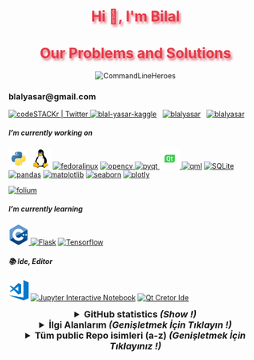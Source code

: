  <h1 align="center" style="color:#e63946;text-shadow: 3px 4px 4px rgba(205, 50, 70, 0.7);">Hi 👋, I'm Bilal</h1>
 <h1 align="center" style="color:#e63946;text-shadow: 3px 4px 4px rgba(205, 50, 70, 0.7);">Our Problems and Solutions</h1>
  <p align="center"
    <a><img src="https://user-images.githubusercontent.com/49458946/114265999-85c4af00-99fc-11eb-9ffa-5338649cbccf.png"         alt="CommandLineHeroes"></a>
  </p>

   <p align="center"
    <img src="https://gpvc.arturio.dev/blalyasar" alt="VIEW"> 
  </p>
 
  
<h3 align="left">  
 blalyasar@gmail.com </h3>
<p align="left">
 <a href="https://twitter.com/blalyasar"> <img  alt="codeSTACKr | Twitter" height="30" width="30px" src="https://cdn.jsdelivr.net/npm/simple-icons@v3/icons/twitter.svg" />
  <a href="https://www.kaggle.com/blalyasar"><img src="https://cdn.jsdelivr.net/npm/simple-icons@3.0.1/icons/kaggle.svg" alt="blal-yasar-kaggle" height="30" width="30"></a>&nbsp;&nbsp;
<a href="https://medium.com/@blalyasar"><img src="https://cdn.jsdelivr.net/npm/simple-icons@3.0.1/icons/medium.svg" alt="blalyasar" height="30" width="30"></a>&nbsp;&nbsp;
<a href="https://blalyasar.blogspot.com/"><img src="https://cdn.jsdelivr.net/npm/simple-icons@3.0.1/icons/blogger.svg" alt="blalyasar" height="30" width="30"></a>&nbsp;&nbsp;

  </p>

##### I’m currently working on 
[//]: # "Python, Linux, Fedora, OpenCv, PyQt, PySide, Qt, QML, SQLite, Pandas, Matplotlib, Seaborn, PLotly"
 <p align="left">
<a href="https://www.python.org/" rel="nofollow"> 
<img alt="python" src="https://raw.githubusercontent.com/github/explore/80688e429a7d4ef2fca1e82350fe8e3517d3494d/topics/python/python.png" width="40" height="40"/></a>
<a href="https://www.linux.org/" rel="nofollow">
<img  alt="linux" src="https://raw.githubusercontent.com/github/explore/80688e429a7d4ef2fca1e82350fe8e3517d3494d/topics/linux/linux.png" width="40" height="40"></a>
<a href="https://getfedora.org/" rel="nofollow">
<img  alt="fedoralinux" src="https://avatars3.githubusercontent.com/u/38725477?s=200&v=4" width="40" height="40" /></a>
 <a href="https://opencv.org/" rel="nofollow">
<img alt="opencv" src="https://avatars1.githubusercontent.com/u/5009934?s=200&v=4"  width="40" height="40"/> </a>
 
 
<a href="https://www.riverbankcomputing.com/software/pyqt/" rel="nofollow">
<img alt="pyqt" src="https://upload.wikimedia.org/wikipedia/commons/thumb/e/e6/Python_and_Qt.svg/160px-Python_and_Qt.svg.png" width="40" height="40"/> </a>
<a href="https://www.qt.io/" rel="nofollow">
<img alt="qt" src="https://raw.githubusercontent.com/github/explore/80688e429a7d4ef2fca1e82350fe8e3517d3494d/topics/qt/qt.png" width="40" height="40"/> </a>
<a href="https://www.qt.io/" rel="nofollow">
<img alt="qml" src="https://avatars2.githubusercontent.com/u/8034039?v=3&s=400.png"  width="40" height="40"/></a>
<a href="https://www.sqlite.org/" rel="nofollow">
<img alt="SQLite" src="https://camo.githubusercontent.com/1b8a779f280e099e2d67ab949dad604e25ce0d321e66474c04430201790b3874/68747470733a2f2f7777772e766563746f726c6f676f2e7a6f6e652f6c6f676f732f73716c6974652f73716c6974652d69636f6e2e737667" width="40" height="40" />
</a>
<a href="https://pandas.pydata.org/" rel="nofollow">
<img alt="pandas" src="https://avatars1.githubusercontent.com/u/21206976?s=200&v=4" width="40" height="40" /></a>
<a href="https://matplotlib.org/" rel="nofollow">
<img alt="matplotlib" src="https://avatars0.githubusercontent.com/u/215947?s=200&v=4" width="40" height="40" /></a>
<a href="https://seaborn.pydata.org/" rel="nofollow">
<img  alt="seaborn" src="https://raw.githubusercontent.com/mwaskom/seaborn/211cabb09bb9228635bdd80f74f7591d36d7b2a7/doc/_static/logo-wide-lightbg.svg" width="40" height="40"></a>
<a href="https://plotly.com/" rel="nofollow">
<img alt="plotly" src="https://avatars2.githubusercontent.com/u/5997976?s=200&v=4" width="40" height="40" /></a>
</p>
<a href="https://python-visualization.github.io/folium/" rel="nofollow">
<img alt="folium" src="https://camo.githubusercontent.com/d7a1f81a2ee7576ab86720d9135ab3c915550e3945a7859f1c0300ab22ac1cec/687474703a2f2f707974686f6e2d76697375616c697a6174696f6e2e6769746875622e696f2f666f6c69756d2f5f696d616765732f666f6c69756d5f6c6f676f2e6a7067" width="40" height="40" "Folium" /></a>

##### I’m currently learning
[//]: # " CPP, Flask, Tensorflow, Folium, BashProgramming"
<p align="left">
<a href="https://www.cplusplus.com/" rel="nofollow">
<img alt="c++" src="https://raw.githubusercontent.com/github/explore/80688e429a7d4ef2fca1e82350fe8e3517d3494d/topics/cpp/cpp.png" width="40" height="40"/> </a>
<a href="https://flask.palletsprojects.com/en/1.1.x/#" rel="nofollow">
<img alt="Flask"  src="https://raw.githubusercontent.com/pallets/flask/master/docs/_static/flask-logo.png" width="40px" height="40"/></a>
<a href="https://www.tensorflow.org/" rel="nofollow">
<img alt="Tensorflow"  src="https://avatars0.githubusercontent.com/u/15658638?s=200&v=4" width="40px" height="40"/></a>



##### 📚 Ide, Editor
<p align="left"> 
<a href="https://code.visualstudio.com/" rel="nofollow">
<img  alt="Visual Studio Code"  src="https://raw.githubusercontent.com/github/explore/80688e429a7d4ef2fca1e82350fe8e3517d3494d/topics/visual-studio-code/visual-studio-code.png" width="40px" height="40"/></a>

<a href="https://jupyter.org/" rel="nofollow">
<img  alt="Jupyter Interactive Notebook"  src="https://avatars1.githubusercontent.com/u/7388996?s=200&v=4" width="40px" height="40"/></a>

<a href="https://github.com/qt-creator" rel="nofollow">
 <img alt="Qt Cretor Ide" src="https://avatars.githubusercontent.com/u/30841581?s=200&v=4" width="40px" height="40px"/>
 </a>
 
</p>



[//]: # "![GitHub stats](https://github-readme-stats.vercel.app/api?username=blalyasar&show_icons=true&count_private=true)"
  <details align="center">
    <summary style="font-weight: bold; font-size: 18px">
      <b>GitHub statistics</b>
      <i>(Show !)</i>
    </summary>

  ![blalyasar'in GitHub İstatistikleri](https://github-readme-stats.vercel.app/api?username=blalyasar&show_icons=true&theme=dark)
  
  
  ![blalyasar'in En Çok Kullandığı Diller](https://github-readme-stats.vercel.app/api/top-langs/?username=blalyasar&hide=html,css,jupyter%20notebook,ruby&layout=compact&&theme=dark&langs_count=10)
  
  
  ![blalyasar'in En Çok Kullandığı Diller](https://github-readme-stats.vercel.app/api/top-langs/?username=blalyasar&layout=compact&theme=dark)

  </details>

 
   <details align="center">
    <summary style="font-weight: bold; font-size: 18px">
      <b>İlgi Alanlarım</b>
      <i>(Genişletmek İçin Tıklayın !)</i>
    </summary>


  ![Python](https://img.shields.io/badge/python-1b8bb4?style=for-the-badge&logo=python&logoColor=white)-![C](https://img.shields.io/badge/Cpp-1b8bb4?style=for-the-badge&logo=c&logoColor=white)-![C](https://img.shields.io/badge/C-1b8bb4?style=for-the-badge&logo=c&logoColor=white)-![linux](https://img.shields.io/badge/linux-1b8bb4?style=for-the-badge&logo=linux&logoColor=white)-![fedora](https://img.shields.io/badge/fedora-1b8bb4?style=for-the-badge&logo=fedora&logoColor=white)-![qml](https://img.shields.io/badge/qml-1b8bb4?style=for-the-badge&logo=qt&logoColor=white)-![Bashscript](https://img.shields.io/badge/Bashscript-1b8bb4?style=for-the-badge&logo=Bashscript&logoColor=white)
  
  ![pyqt](https://img.shields.io/badge/pyqt-1b8bb4?style=for-the-badge&logo=pyqt&logoColor=white)-![pyside](https://img.shields.io/badge/pyside-1b8bb4?style=for-the-badge&logo=pyside&logoColor=white)-![qt](https://img.shields.io/badge/qt-1b8bb4?style=for-the-badge&logo=qt&Color=white)

![scipy](https://img.shields.io/badge/scipy-1b8bb4?style=for-the-badge&logo=scipy&logoColor=white)-![numpy](https://img.shields.io/badge/numpy-1b8bb4?style=for-the-badge&logo=numpy&logoColor=white)-![pandas](https://img.shields.io/badge/pandas-1b8bb4?style=for-the-badge&logo=pandas&logoColor=white)-![searborn](https://img.shields.io/badge/seaborn-1b8bb4?style=for-the-badge&logo=seaborn&logoColor=white)-![plotly](https://img.shields.io/badge/plotly-1b8bb4?style=for-the-badge&logo=plotly&logoColor=white)-![scikitlearn](https://img.shields.io/badge/scikitlearn-1b8bb4?style=for-the-badge&logo=scikit-learn&logoColor=white)
  
![opencv](https://img.shields.io/badge/opencv-1b8bb4?style=for-the-badge&logo=opencv&logoColor=white)-![tensorflow](https://img.shields.io/badge/tensorflow-1b8bb4?style=for-the-badge&logo=tensorflow&logoColor=white)-![keras](https://img.shields.io/badge/keras-1b8bb4?style=for-the-badge&logo=keras&logoColor=white)

![flask](https://img.shields.io/badge/flask-1b8bb4?style=for-the-badge&logo=flask&logoColor=white)-![folium](https://img.shields.io/badge/folium-1b8bb4?style=for-the-badge&logo=folium&logoColor=white)
 
 ![sqlite](https://img.shields.io/badge/sqlite-1b8bb4?style=for-the-badge&logo=sqlite&logoColor=white)-![postgresql](https://img.shields.io/badge/postgresql-1b8bb4?style=for-the-badge&logo=postgresql&logoColor=white)-![mysql](https://img.shields.io/badge/mysql-1b8bb4?style=for-the-badge&logo=mysql&logoColor=white)

![stm32](https://img.shields.io/badge/stm32-1b8bb4?style=for-the-badge&logo=stm32&Color=white)-![raspberrypi](https://img.shields.io/badge/raspberrypi-1b8bb4?style=for-the-badge&logo=raspberrypi&Color=white)-![pic18f45k](https://img.shields.io/badge/pic18f45k-1b8bb4?style=for-the-badge&logo=pic18f45k&Color=white)_![arduino](https://img.shields.io/badge/arduino-1b8bb4?style=for-the-badge&logo=&Color=white)

Başlangıç Düzeyi Kullanılan Programlar

![proteus](https://img.shields.io/badge/Proteus-1b8bb4?style=for-the-badge&logo=proteus&Color=white)![AUTOCAD](https://img.shields.io/badge/AUTOCAD-1b8bb4?style=for-the-badge&logo=AUTOCAD&Color=white)![SOLIDWORKS](https://img.shields.io/badge/SOLIDWORKS-1b8bb4?style=for-the-badge&logo=SOLIDWORKS&Color=white)![ANSYS](https://img.shields.io/badge/ANSYS-1b8bb4?style=for-the-badge&logo=ANSYS&Color=white)![MİKROC](https://img.shields.io/badge/mikroc-1b8bb4?style=for-the-badge&logo=mikroc&Color=white)![fusion360](https://img.shields.io/badge/fusion360-1b8bb4?style=for-the-badge&logo=fusion360&Color=white)![cloudera-hive](https://img.shields.io/badge/clouderahive-1b8bb4?style=for-the-badge&logo=hive&Color=white)
 
  </details>


  <details align="center">
    <summary style="font-weight: bold; font-size: 18px">
      <b>Tüm public Repo isimleri (a-z) </b>
      <i>(Genişletmek İçin Tıklayınız !)</i>
    </summary>
 
awesome-podcasts
 
basic-weather-app

blalyasar

Camera-app-with-Qt-and-Opencv

Covid19_liveTracker

flask-api-examples

GlistEngine

google-github-analysis

GURAY-YILDIRIM-YAZILIMCILARA-TAVS-YE-TWEETLERINI-CEKME

HeadPoseEstimation

hospitals-location-tr

my_blog_codes

pandas_for_everyone

pypersongraph

pyside-opencv

pyside-sprint-animate

Python-ile-Kullanici-Tweetlerini-Cekmek

python-kivy-cardgame

Python-Pyqt5-Periodic-Table

python-pyqt5-sqlite3-arduino-ldr

Python_Pyqt5_ile-_translate_ceviri_Uygulamasi_Yapimi

ram_cpu_measure

tensorflow_object_counting_api

turkey-7region-colormap

Udemy_STM32
</details>
